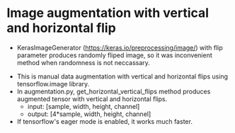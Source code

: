 # Image augmentation with vertical and horizontal flip 
- KerasImageGenerator (https://keras.io/preprocessing/image/) with flip parameter produces randomly fliped image, so it was inconvenient method when randomness is not neccassary.
* This is manual data augmentation with vertical and horizontal flips using tensorflow.image library.
* In augmentation.py, get_horizontal_vertical_flips method produces augmented tensor with vertical and horizontal flips. 
  * input: [sample, width, height, channel] 
  * output: [4*sample, width, height, channel]
* If tensorflow's eager mode is enabled, it works much faster. 